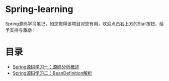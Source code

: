 # Spring-learning
Spring源码学习笔记，如您觉得该项目对您有用，欢迎点击右上方的Star按钮，给予支持与激励！
# 目录
- [Spring源码学习一：源码分析概述](https://github.com/wind7rui/Spring-learning/blob/master/Spring%E6%BA%90%E7%A0%81%E5%AD%A6%E4%B9%A0%E4%B8%80%EF%BC%9A%E6%BA%90%E7%A0%81%E5%88%86%E6%9E%90%E6%A6%82%E8%BF%B0.md)
- [Spring源码学习二：BeanDefinition解析](https://github.com/wind7rui/Spring-learning/blob/master/Spring%E6%BA%90%E7%A0%81%E5%AD%A6%E4%B9%A0%E4%BA%8C%EF%BC%9ABeanDefinition%E8%A7%A3%E6%9E%90.md)
